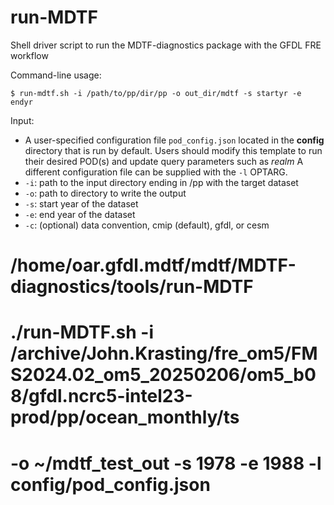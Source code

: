 # run-MDTF
Shell driver script to run the MDTF-diagnostics package with the GFDL FRE workflow <br />

Command-line usage:

```
$ run-mdtf.sh -i /path/to/pp/dir/pp -o out_dir/mdtf -s startyr -e endyr
```

Input: 
- A user-specified configuration file `pod_config.json` located in the **config** directory that is run
   by default. Users should modify this template to run their desired POD(s) and update query parameters such as *realm*
   A different configuration file can be supplied with the `-l` OPTARG.
- `-i`: path to the input directory ending in /pp with the target dataset
- `-o`: path to directory to write the output
- `-s`: start year of the dataset
- `-e`: end year of the dataset
- `-c`: (optional) data convention, cmip (default), gfdl, or cesm


# /home/oar.gfdl.mdtf/mdtf/MDTF-diagnostics/tools/run-MDTF
# ./run-MDTF.sh -i /archive/John.Krasting/fre_om5/FMS2024.02_om5_20250206/om5_b08/gfdl.ncrc5-intel23-prod/pp/ocean_monthly/ts
# -o ~/mdtf_test_out -s 1978 -e 1988 -l config/pod_config.json